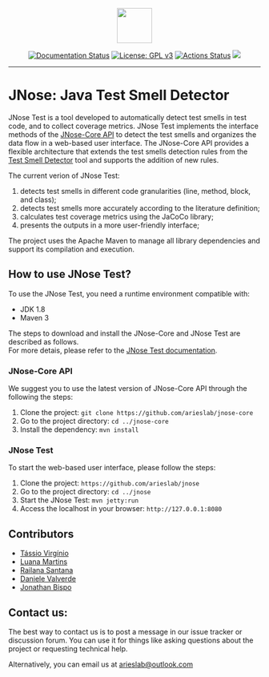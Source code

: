<p align="center"><img src="https://github.com/tassiovirginio/jnose/blob/master/src/main/webapp/logo.png?raw=true" width="70"></p>

<div align="center">

  [![Documentation Status](https://readthedocs.org/projects/jnose/badge/?version=latest)](http://jnose.readthedocs.io/en/latest/?badge=latest)
  [![License: GPL v3](https://img.shields.io/badge/License-GPLv3-blue.svg)](https://www.gnu.org/licenses/gpl-3.0)
  [![Actions Status](https://github.com/arieslab/jnose-core/workflows/maven/badge.svg)](https://github.com/arieslab/jnose-core/actions)
  <a><img src="https://img.shields.io/badge/Powered_by-ARIES%20Lab-blueviolet.svg"/></a>
  
</div>

------------------------

# JNose: Java Test Smell Detector

JNose Test is a tool developed to automatically detect test smells in test code, and to collect coverage metrics. JNose Test implements the interface methods of the [JNose-Core API](https://github.com/arieslab/jnose-core) to detect the test smells and organizes the data flow in a web-based user interface. The JNose-Core API provides a flexible architecture that extends the test smells detection rules from the [Test Smell Detector](https://testsmells.org/index.html) tool and supports the addition of new rules.

The current verion of JNose Test:
1. detects test smells in different code granularities (line, method, block, and class);
2. detects test smells more accurately according to the literature definition;
3. calculates test coverage metrics using the JaCoCo library;
4. presents the outputs in a more user-friendly interface;

The project uses the Apache Maven to manage all library dependencies and support its compilation and execution.

## How to use JNose Test?

To use the JNose Test, you need a runtime environment compatible with:

 - JDK 1.8
 - Maven 3

The steps to download and install the JNose-Core and JNose Test are described as follows. <br>
For more detais, please refer to the [JNose Test documentation](https://jnose.readthedocs.io/en/latest/index.html).

### JNose-Core API

We suggest you to use the latest version of JNose-Core API through the following the steps:

1. Clone the project: ``git clone https://github.com/arieslab/jnose-core``
2. Go to the project directory: ``cd ../jnose-core``
3. Install the dependency: ``mvn install``

### JNose Test

To start the web-based user interface, please follow the steps:

1. Clone the project: ``https://github.com/arieslab/jnose``
2. Go to the project directory: ``cd ../jnose``
3. Start the JNose Test: ``mvn jetty:run``
4. Access the localhost in your browser: ``http://127.0.0.1:8080``


## Contributors
 - <a target="_blank" href="https://github.com/tassiovirginio">Tássio Virgínio</a>
 - <a target="_blank" href="https://github.com/luana-martins">Luana Martins</a>
 - <a target="_blank" href="https://github.com/Railana">Railana Santana</a>
 - <a target="_blank" href="https://github.com/danielevalverde">Daniele Valverde</a>
 - <a target="_blank" href="https://github.com/jonathanbisp">Jonathan Bispo</a>
 

## Contact us:
The best way to contact us is to post a message in our issue tracker or discussion forum. You can use it for things like asking questions about the project or requesting technical help.

Alternatively, you can email us at arieslab@outlook.com

